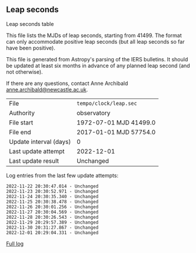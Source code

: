 
## Leap seconds

Leap seconds table

This file lists the MJDs of leap seconds, starting from 41499.
The format can only accommodate positive leap seconds (but all
leap seconds so far have been positive).

This file is generated from Astropy's parsing of the IERS
bulletins. It should be updated at least six months in advance
of any planned leap second (and not otherwise).

If there are any questions, contact Anne Archibald
<anne.archibald@newcastle.ac.uk>.

|     |     |
|:--- |:--- |
| File | `tempo/clock/leap.sec` |
| Authority | observatory |
| File start | 1972-07-01 MJD 41499.0 |
| File end | 2017-01-01 MJD 57754.0 |
| Update interval (days) | 0 |
| Last update attempt | 2022-12-01 |
| Last update result | Unchanged |

Log entries from the last few update attempts:
```
2022-11-22 20:30:47.014 - Unchanged
2022-11-23 20:30:52.971 - Unchanged
2022-11-24 20:30:35.340 - Unchanged
2022-11-25 20:30:38.478 - Unchanged
2022-11-26 20:30:01.256 - Unchanged
2022-11-27 20:30:04.569 - Unchanged
2022-11-28 20:30:26.543 - Unchanged
2022-11-29 20:29:57.389 - Unchanged
2022-11-30 20:31:27.867 - Unchanged
2022-12-01 20:29:04.331 - Unchanged
```
[Full log](https://raw.githubusercontent.com/ipta/pulsar-clock-corrections/main/log/tempo/clock/leap.sec.log)
